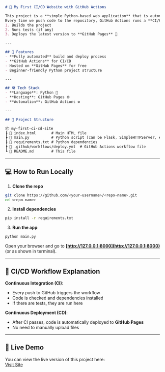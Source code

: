 
```markdown
# 🚀 My First CI/CD Website with GitHub Actions

This project is a **simple Python-based web application** that is automatically built, tested, and deployed using **GitHub Actions**.  
Every time we push code to the repository, GitHub Actions runs a **CI/CD pipeline** that:
1. Builds the project
2. Runs tests (if any)
3. Deploys the latest version to **GitHub Pages** 🚀

---

## 📌 Features
- **Fully automated** build and deploy process
- **GitHub Actions** for CI/CD
- Hosted on **GitHub Pages** for free
- Beginner-friendly Python project structure

---

## 🛠 Tech Stack
- **Language**: Python 🐍
- **Hosting**: GitHub Pages 🌐
- **Automation**: GitHub Actions ⚙️

---

## 📂 Project Structure

📦 my-first-ci-cd-site
┣ 📜 index.html       # Main HTML file
┣ 📜 main.py          # Python script (can be Flask, SimpleHTTPServer, etc.)
┣ 📜 requirements.txt # Python dependencies
┣ 📜 .github/workflows/deploy.yml  # GitHub Actions workflow file
┗ 📜 README.md        # This file

````

---

## 💻 How to Run Locally
1. **Clone the repo**  
```bash
git clone https://github.com/<your-username>/<repo-name>.git
cd <repo-name>
````

2. **Install dependencies**

```bash
pip install -r requirements.txt
```

3. **Run the app**

```bash
python main.py
```

Open your browser and go to **[http://127.0.0.1:8000](http://127.0.0.1:8000)** (or as shown in terminal).

---

## 🔄 CI/CD Workflow Explanation

**Continuous Integration (CI)**:

* Every push to GitHub triggers the workflow
* Code is checked and dependencies installed
* If there are tests, they are run here

**Continuous Deployment (CD)**:

* After CI passes, code is automatically deployed to **GitHub Pages**
* No need to manually upload files

---
## 🚀 Live Demo
You can view the live version of this project here:  
[Visit Site](https://your-username.github.io/your-repo-name/)


